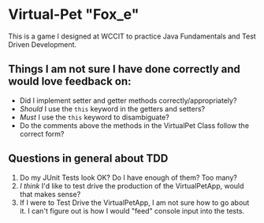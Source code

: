 # Virtual-Pet "Fox_e"

This is a game I designed at WCCIT to practice Java Fundamentals and Test Driven Development.


## Things I am not sure I have done correctly and would love feedback on:

* Did I implement setter and getter methods correctly/appropriately?
* *Should* I use the `this` keyword in the getters and setters?  
* *Must* I use the `this` keyword to disambiguate?
* Do the comments above the methods in the VirtualPet Class follow the correct form? 

## Questions in general about TDD
1. Do my JUnit Tests look OK? Do I have enough of them? Too many?
2. *I think* I'd like to test drive the production of the VirtualPetApp, would that makes sense?
3. If I were to Test Drive the VirtualPetApp, I am not sure how to go about it. I can't figure out is how I would "feed" console input into the tests.
  



